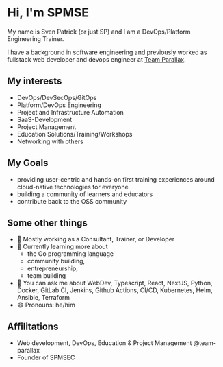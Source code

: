 # Hi, I'm SPMSE

My name is Sven Patrick (or just SP) and I am a DevOps/Platform Engineering Trainer.

I have a background in software engineering and previously worked as fullstack web developer and devops engineer at [Team Parallax](https://team-parallax.com).

## My interests

 - DevOps/DevSecOps/GitOps
 - Platform/DevOps Engineering
 - Project and Infrastructure Automation
 - SaaS-Development
 - Project Management
 - Education Solutions/Training/Workshops
 - Networking with others

## My Goals

- providing user-centric and hands-on first training experiences around cloud-native technologies for everyone
- building a community of learners and educators
- contribute back to the OSS community
 
## Some other things

- 🔭 Mostly working as a Consultant, Trainer, or Developer
- 🌱 Currently learning more about
    - the Go programming language
    - community building,
    - entrepreneurship,
    - team building
- 💬 You can ask me about WebDev, Typescript, React, NextJS, Python, Docker, GitLab CI, Jenkins, Github Actions, CI/CD, Kubernetes, Helm, Ansible, Terraform
- 😄 Pronouns: he/him

## Affilitations

- Web development, DevOps, Education & Project Management @team-parallax
- Founder of SPMSEC 

